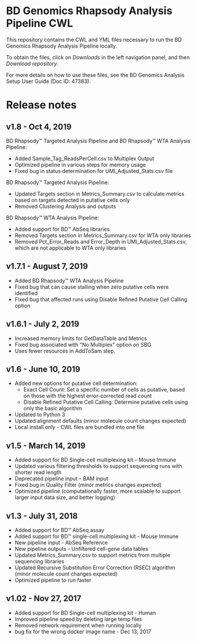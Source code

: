 # BD Genomics Rhapsody Analysis Pipeline CWL

This repository contains the CWL and YML files necessary to run the BD Genomics Rhapsody Analysis Pipeline locally.

To obtain the files, click on _Downloads_ in the left navigation panel, and then _Download repository_.

For more details on how to use these files, see the BD Genomics Analysis Setup User Guide (Doc ID: 47383).

# Release notes

## v1.8 - Oct 4, 2019

BD Rhapsody™ Targeted Analysis Pipeline and BD Rhapsody™ WTA Analysis Pipeline:

- Added Sample_Tag_ReadsPerCell.csv to Multiplex Output
- Optimized pipeline in various steps for memory usage
- Fixed bug in status determination for UMI_Adjusted_Stats.csv file

BD Rhapsody™ Targeted Analysis Pipeline:

- Updated Targets section in Metrics_Summary.csv to calculate metrics based on targets detected in putative cells only
- Removed Clustering Analysis and outputs 

BD Rhapsody™ WTA Analysis Pipeline:

- Added support for BD™ AbSeq libraries
- Removed Targets section in Metrics_Summary.csv for WTA only libraries
- Removed Pct_Error_Reads and Error_Depth in UMI_Adjusted_Stats.csv, which are not applicable to WTA only libraries


## v1.7.1 - August 7, 2019
- Added BD Rhapsody™ WTA Analysis Pipeline
- Fixed bug that can cause stalling when zero putative cells were identified
- Fixed bug that affected runs using Disable Refined Putative Cell Calling option

## v1.6.1 - July 2, 2019
- Increased memory limits for GetDataTable and Metrics
- Fixed bug associated with "No Multiplex" option on SBG
- Uses fewer resources in AddToSam step.
 
## v1.6 - June 10, 2019
- Added new options for putative cell determination:
  - Exact Cell Count: Set a specific number of cells as putative, based on those with the highest error-corrected read count
  - Disable Refined Putative Cell Calling: Determine putative cells using only the basic algorithm
- Updated to Python 3
- Updated alignment defaults (minor molecule count changes expected)
- Local install only - CWL files are bundled into one file

## v1.5 - March 14, 2019
- Added support for BD Single-cell multiplexing kit – Mouse Immune
- Updated various filtering thresholds to support sequencing runs with shorter read length
- Deprecated pipeline input – BAM input
- Fixed bug in Quality Filter (minor metrics changes expected)
- Optimized pipeline (computationally faster, more scalable to support larger input data size, and better logging)

## v1.3 - July 31, 2018
- Added support for BD™ AbSeq assay
- Added support for BD™ single-cell multiplexing kit - Mouse Immune
- New pipeline input - AbSeq Reference
- New pipeline outputs - Unfiltered cell-gene data tables
- Updated Metrics_Summary.csv to support metrics from multiple sequencing libraries
- Updated Recursive Substitution Error Correction (RSEC) algorithm (minor molecule count changes expected)
- Optimized pipeline to run faster

## v1.02  - Nov 27, 2017
- Added support for BD Single-cell multiplexing kit - Human
- Improved pipeline speed by deleting large temp files
- Removed network requirement when running locally
- bug fix for the wrong docker image name - Dec 13, 2017

